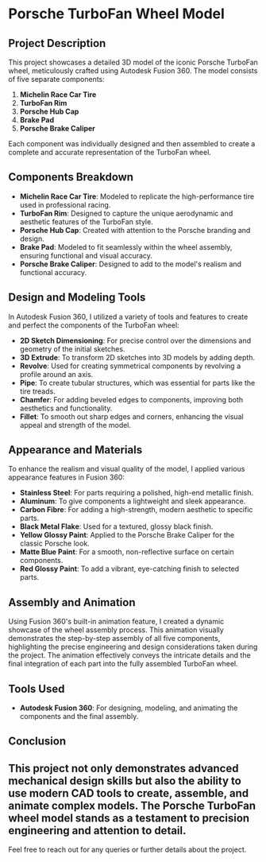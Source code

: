 # Porsche TurboFan Wheel Model

## Project Description

This project showcases a detailed 3D model of the iconic Porsche TurboFan wheel, meticulously crafted using Autodesk Fusion 360. The model consists of five separate components:

1. **Michelin Race Car Tire**
2. **TurboFan Rim**
3. **Porsche Hub Cap**
4. **Brake Pad**
5. **Porsche Brake Caliper**

Each component was individually designed and then assembled to create a complete and accurate representation of the TurboFan wheel.

## Components Breakdown

- **Michelin Race Car Tire**: Modeled to replicate the high-performance tire used in professional racing.
- **TurboFan Rim**: Designed to capture the unique aerodynamic and aesthetic features of the TurboFan style.
- **Porsche Hub Cap**: Created with attention to the Porsche branding and design.
- **Brake Pad**: Modeled to fit seamlessly within the wheel assembly, ensuring functional and visual accuracy.
- **Porsche Brake Caliper**: Designed to add to the model's realism and functional accuracy.

## Design and Modeling Tools

In Autodesk Fusion 360, I utilized a variety of tools and features to create and perfect the components of the TurboFan wheel:

- **2D Sketch Dimensioning**: For precise control over the dimensions and geometry of the initial sketches.
- **3D Extrude**: To transform 2D sketches into 3D models by adding depth.
- **Revolve**: Used for creating symmetrical components by revolving a profile around an axis.
- **Pipe**: To create tubular structures, which was essential for parts like the tire treads.
- **Chamfer**: For adding beveled edges to components, improving both aesthetics and functionality.
- **Fillet**: To smooth out sharp edges and corners, enhancing the visual appeal and strength of the model.

## Appearance and Materials

To enhance the realism and visual quality of the model, I applied various appearance features in Fusion 360:

- **Stainless Steel**: For parts requiring a polished, high-end metallic finish.
- **Aluminum**: To give components a lightweight and sleek appearance.
- **Carbon Fibre**: For adding a high-strength, modern aesthetic to specific parts.
- **Black Metal Flake**: Used for a textured, glossy black finish.
- **Yellow Glossy Paint**: Applied to the Porsche Brake Caliper for the classic Porsche look.
- **Matte Blue Paint**: For a smooth, non-reflective surface on certain components.
- **Red Glossy Paint**: To add a vibrant, eye-catching finish to selected parts.

## Assembly and Animation

Using Fusion 360's built-in animation feature, I created a dynamic showcase of the wheel assembly process. This animation visually demonstrates the step-by-step assembly of all five components, highlighting the precise engineering and design considerations taken during the project. The animation effectively conveys the intricate details and the final integration of each part into the fully assembled TurboFan wheel.

## Tools Used

- **Autodesk Fusion 360**: For designing, modeling, and animating the components and the final assembly.

## Conclusion

This project not only demonstrates advanced mechanical design skills but also the ability to use modern CAD tools to create, assemble, and animate complex models. The Porsche TurboFan wheel model stands as a testament to precision engineering and attention to detail.
---
Feel free to reach out for any queries or further details about the project.
